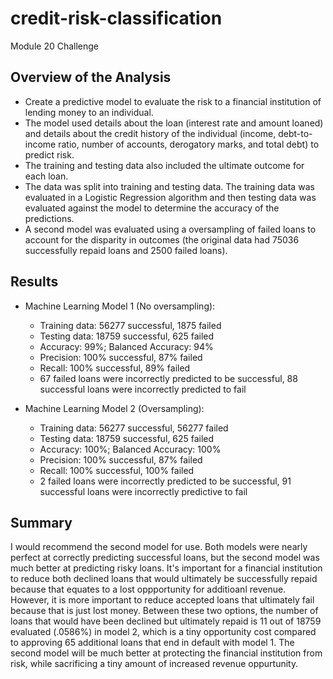 # credit-risk-classification
Module 20 Challenge

## Overview of the Analysis

* Create a predictive model to evaluate the risk to a financial institution of lending money to an individual.
* The model used details about the loan (interest rate and amount loaned) and details about the credit history of the individual (income, debt-to-income ratio, number of accounts, derogatory marks, and total debt) to predict risk.
* The training and testing data also included the ultimate outcome for each loan.
* The data was split into training and testing data. The training data was evaluated in a Logistic Regression algorithm and then testing data was evaluated against the model to determine the accuracy of the predictions.
* A second model was evaluated using a oversampling of failed loans to account for the disparity in outcomes (the original data had 75036 successfully repaid loans and 2500 failed loans).

## Results

* Machine Learning Model 1 (No oversampling):
  * Training data: 56277 successful, 1875 failed
  * Testing data: 18759 successful, 625 failed
  * Accuracy: 99%; Balanced Accuracy: 94%
  * Precision: 100% successful, 87% failed
  * Recall: 100% successful, 89% failed
  * 67 failed loans were incorrectly predicted to be successful, 88 successful loans were incorrectly predicted to fail

* Machine Learning Model 2 (Oversampling):
  * Training data: 56277 successful, 56277 failed
  * Testing data: 18759 successful, 625 failed
  * Accuracy: 100%; Balanced Accuracy: 100%
  * Precision: 100% successful, 87% failed
  * Recall: 100% successful, 100% failed
  * 2 failed loans were incorrectly predicted to be successful, 91 successful loans were incorrectly predictive to fail

## Summary

I would recommend the second model for use. Both models were nearly perfect at correctly predicting successful loans, but the second model was much better at predicting risky loans. It's important for a financial institution to reduce both declined loans that would ultimately be successfully repaid because that equates to a lost oppportunity for additioanl revenue. However, it is more important to reduce accepted loans that ultimately fail because that is just lost money. Between these two options, the number of loans that would have been declined but ultimately repaid is 11 out of 18759 evaluated (.0586%) in model 2, which is a tiny opportunity cost compared to approving 65 additional loans that end in default with model 1. The second model will be much better at protecting the financial institution from risk, while sacrificing a tiny amount of increased revenue oppurtunity.
